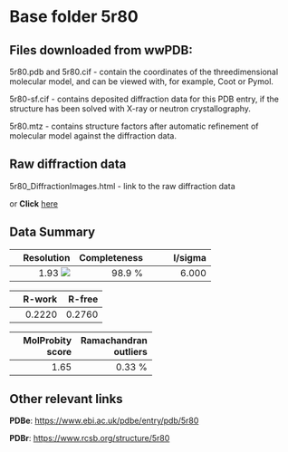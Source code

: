 # Base folder 5r80

## Files downloaded from wwPDB:

5r80.pdb and 5r80.cif - contain the coordinates of the threedimensional molecular model, and can be viewed with, for example, Coot or Pymol.

5r80-sf.cif - contains deposited diffraction data for this PDB entry, if the structure has been solved with X-ray or neutron crystallography.

5r80.mtz - contains structure factors after automatic refinement of molecular model against the diffraction data.

## Raw diffraction data

5r80_DiffractionImages.html - link to the raw diffraction data 

or **Click** [here](https://zenodo.org/record/3730487) 

## Data Summary
|   | Resolution | Completeness| I/sigma |
|---|-------------:|----------------:|--------------:|
|   |1.93 <img src="https://latex.codecogs.com/svg.latex?{\mbox{\normalfont\AA}}"/>|98.9  %|<img width=50/>6.000|

|   | **R-work**| **R-free**   
|---|-------------:|----------------:|           
||0.2220|0.2760|

|   |**MolProbity<br>score**| **Ramachandran<br>outliers** 
|---|-------------:|----------------:|
||1.65|0.33 %|

## Other relevant links 
**PDBe**:  https://www.ebi.ac.uk/pdbe/entry/pdb/5r80
 
**PDBr**: https://www.rcsb.org/structure/5r80 

